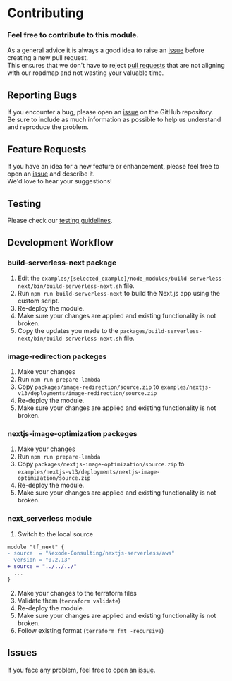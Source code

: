 # Contributing

### Feel free to contribute to this module.

As a general advice it is always a good idea to raise an [issue](https://github.com/Nexode-Consulting/terraform-aws-nextjs-serverless/issues) before creating a new pull request.
<br>
This ensures that we don't have to reject [pull requests](https://github.com/Nexode-Consulting/terraform-aws-nextjs-serverless/pulls) that are not aligning with our roadmap and not wasting your valuable time.

## Reporting Bugs

If you encounter a bug, please open an [issue](https://github.com/Nexode-Consulting/terraform-aws-nextjs-serverless/issues) on the GitHub repository.
<br>
Be sure to include as much information as possible to help us understand and reproduce the problem.

## Feature Requests

If you have an idea for a new feature or enhancement, please feel free to open an [issue](https://github.com/Nexode-Consulting/terraform-aws-nextjs-serverless/issues) and describe it.
<br>
We'd love to hear your suggestions!


## Testing

Please check our [testing guidelines](https://github.com/Nexode-Consulting/terraform-aws-nextjs-serverless/blob/main/tests).


## Development Workflow


### build-serverless-next package

1. Edit the `examples/[selected_example]/node_modules/build-serverless-next/bin/build-serverless-next.sh` file.
2. Run `npm run build-serverless-next` to build the Next.js app using the custom script.
3. Re-deploy the module.
4. Make sure your changes are applied and existing functionality is not broken.
5. Copy the updates you made to the `packages/build-serverless-next/bin/build-serverless-next.sh` file.


### image-redirection packeges

1. Make your changes
2. Run `npm run prepare-lambda`
3. Copy `packages/image-redirection/source.zip` to `examples/nextjs-v13/deployments/image-redirection/source.zip`
3. Re-deploy the module.
4. Make sure your changes are applied and existing functionality is not broken.


### nextjs-image-optimization packeges

1. Make your changes
2. Run `npm run prepare-lambda`
3. Copy `packages/nextjs-image-optimization/source.zip` to `examples/nextjs-v13/deployments/nextjs-image-optimization/source.zip`
3. Re-deploy the module.
4. Make sure your changes are applied and existing functionality is not broken.


### next_serverless module

1. Switch to the local source
```diff
module "tf_next" {
- source  = "Nexode-Consulting/nextjs-serverless/aws"
- version = "0.2.13"
+ source = "../../../"
  ...
}
```
2. Make your changes to the terraform files
3. Validate them (`terraform validate`)
4. Re-deploy the module.
5. Make sure your changes are applied and existing functionality is not broken.
6. Follow existing format (`terraform fmt -recursive`)


## Issues

If you face any problem, feel free to  open an [issue](https://github.com/Nexode-Consulting/terraform-aws-nextjs-serverless/issues). 

